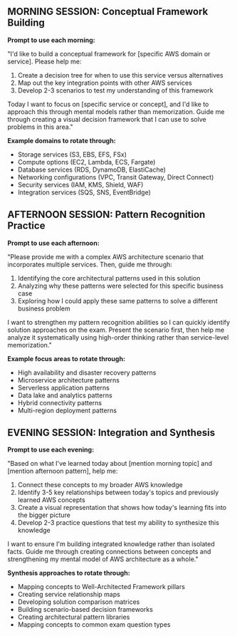 
## MORNING SESSION: Conceptual Framework Building

**Prompt to use each morning:**

"I'd like to build a conceptual framework for [specific AWS domain or service]. Please help me:

1. Create a decision tree for when to use this service versus alternatives
2. Map out the key integration points with other AWS services
3. Develop 2-3 scenarios to test my understanding of this framework

Today I want to focus on [specific service or concept], and I'd like to approach this through mental models rather than memorization. Guide me through creating a visual decision framework that I can use to solve problems in this area."

**Example domains to rotate through:**

- Storage services (S3, EBS, EFS, FSx)
- Compute options (EC2, Lambda, ECS, Fargate)
- Database services (RDS, DynamoDB, ElastiCache)
- Networking configurations (VPC, Transit Gateway, Direct Connect)
- Security services (IAM, KMS, Shield, WAF)
- Integration services (SQS, SNS, EventBridge)

## AFTERNOON SESSION: Pattern Recognition Practice

**Prompt to use each afternoon:**

"Please provide me with a complex AWS architecture scenario that incorporates multiple services. Then, guide me through:

1. Identifying the core architectural patterns used in this solution
2. Analyzing why these patterns were selected for this specific business case
3. Exploring how I could apply these same patterns to solve a different business problem

I want to strengthen my pattern recognition abilities so I can quickly identify solution approaches on the exam. Present the scenario first, then help me analyze it systematically using high-order thinking rather than service-level memorization."

**Example focus areas to rotate through:**

- High availability and disaster recovery patterns
- Microservice architecture patterns
- Serverless application patterns
- Data lake and analytics patterns
- Hybrid connectivity patterns
- Multi-region deployment patterns

## EVENING SESSION: Integration and Synthesis

**Prompt to use each evening:**

"Based on what I've learned today about [mention morning topic] and [mention afternoon pattern], help me:

1. Connect these concepts to my broader AWS knowledge
2. Identify 3-5 key relationships between today's topics and previously learned AWS concepts
3. Create a visual representation that shows how today's learning fits into the bigger picture
4. Develop 2-3 practice questions that test my ability to synthesize this knowledge

I want to ensure I'm building integrated knowledge rather than isolated facts. Guide me through creating connections between concepts and strengthening my mental model of AWS architecture as a whole."

**Synthesis approaches to rotate through:**

- Mapping concepts to Well-Architected Framework pillars
- Creating service relationship maps
- Developing solution comparison matrices
- Building scenario-based decision frameworks
- Creating architectural pattern libraries
- Mapping concepts to common exam question types